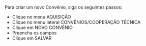 Para criar um novo Convênio, siga os seguintes passos:

* Clique no menu AQUISIÇÃO
* Clique no menu lateral CONVÊNIOS/COOPERAÇÃO TÉCNICA
* Clique em NOVO CONVÊNIO
* Preencha os campos
* Clique em SALVAR
